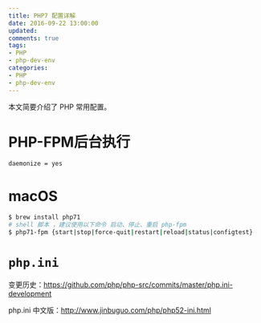 ```yaml
---
title: PHP7 配置详解
date: 2016-09-22 13:00:00
updated:
comments: true
tags:
- PHP
- php-dev-env
categories:
- PHP
- php-dev-env
---
```


本文简要介绍了 PHP 常用配置。

<!--more-->

# PHP-FPM后台执行

```bash
daemonize = yes
```

# macOS

```bash
$ brew install php71
# shell 脚本 ，建议使用以下命令 启动、停止、重启 php-fpm
$ php71-fpm {start|stop|force-quit|restart|reload|status|configtest}
```

# `php.ini`

变更历史：https://github.com/php/php-src/commits/master/php.ini-development

php.ini 中文版：http://www.jinbuguo.com/php/php52-ini.html
